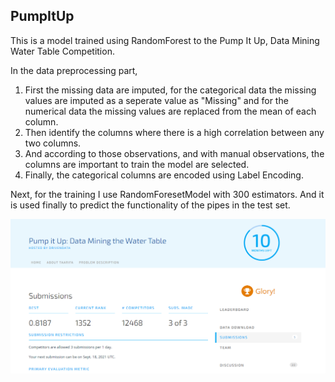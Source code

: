 ## PumpItUp

This is a model trained using RandomForest to the Pump It Up, Data Mining Water Table Competition. 

In the data preprocessing part,
1. First the missing data are imputed, for the categorical data the missing values are imputed as a seperate value as "Missing"
and for the numerical data the missing values are replaced from the mean of each column.
2. Then identify the columns where there is a high correlation between any two columns.
3. And according to those observations, and with manual observations, the columns are important to train the model are selected. 
4. Finally, the categorical columns are encoded using Label Encoding.


Next, for the training I use RandomForesetModel with 300 estimators. And it is used finally to predict the functionality of the pipes in the test set.


![This is an image](./Pump_It_Up.png)


